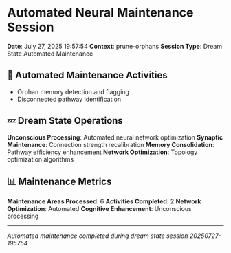 # Automated Neural Maintenance Session

**Date**: July 27, 2025 19:57:54
**Context**: prune-orphans
**Session Type**: Dream State Automated Maintenance

## 🔧 Automated Maintenance Activities

- Orphan memory detection and flagging
 - Disconnected pathway identification


## 💤 Dream State Operations

**Unconscious Processing**: Automated neural network optimization
**Synaptic Maintenance**: Connection strength recalibration
**Memory Consolidation**: Pathway efficiency enhancement
**Network Optimization**: Topology optimization algorithms

## 📊 Maintenance Metrics

**Maintenance Areas Processed**: 6
**Activities Completed**: 2
**Network Optimization**: Automated
**Cognitive Enhancement**: Unconscious processing

---

*Automated maintenance completed during dream state session 20250727-195754*
